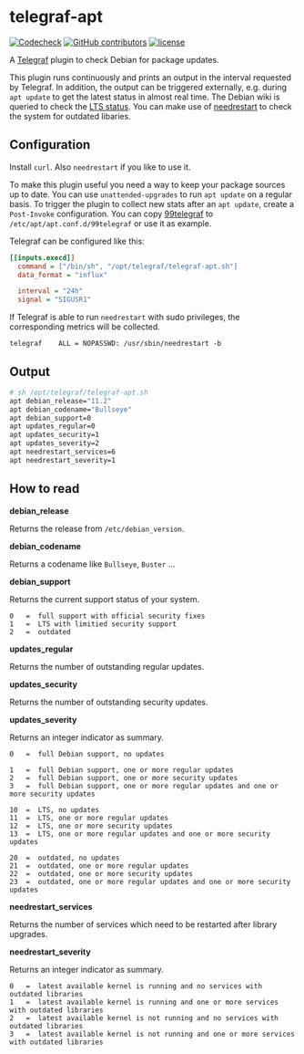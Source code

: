# telegraf-apt

[![Codecheck](https://github.com/x70b1/telegraf-apt/workflows/Codecheck/badge.svg?branch=master)](https://github.com/x70b1/telegraf-apt/actions)
[![GitHub contributors](https://img.shields.io/github/contributors/x70b1/telegraf-apt.svg)](https://github.com/x70b1/telegraf-apt/graphs/contributors)
[![license](https://img.shields.io/github/license/x70b1/telegraf-apt.svg)](https://github.com/x70b1/telegraf-apt/blob/master/LICENSE)

A [Telegraf](https://github.com/influxdata/telegraf) plugin to check Debian for package updates.

This plugin runs continuously and prints an output in the interval requested by Telegraf.
In addition, the output can be triggered externally, e.g. during `apt update` to get the latest status in almost real time.
The Debian wiki is queried to check the [LTS status](https://wiki.debian.org/LTS).
You can make use of [needrestart](https://github.com/liske/needrestart) to check the system for outdated libaries.


## Configuration

Install `curl`. Also `needrestart` if you like to use it.

To make this plugin useful you need a way to keep your package sources up to date.
You can use `unattended-upgrades` to run `apt update` on a regular basis.
To trigger the plugin to collect new stats after an `apt update`, create a `Post-Invoke` configuration.
You can copy [99telegraf](99telegraf) to `/etc/apt/apt.conf.d/99telegraf` or use it as example.

Telegraf can be configured like this:

```ini
[[inputs.execd]]
  command = ["/bin/sh", "/opt/telegraf/telegraf-apt.sh"]
  data_format = "influx"

  interval = "24h"
  signal = "SIGUSR1"
```


If Telegraf is able to run `needrestart` with sudo privileges, the corresponding metrics will be collected.

```
telegraf    ALL = NOPASSWD: /usr/sbin/needrestart -b
```


## Output

```sh
# sh /opt/telegraf/telegraf-apt.sh
apt debian_release="11.2"
apt debian_codename="Bullseye"
apt debian_support=0
apt updates_regular=0
apt updates_security=1
apt updates_severity=2
apt needrestart_services=6
apt needrestart_severity=1
```


## How to read

**debian_release**

Returns the release from `/etc/debian_version`.


**debian_codename**

Returns a codename like `Bullseye`, `Buster` ...


**debian_support**

Returns the current support status of your system.

```
0   =  full support with official security fixes
1   =  LTS with limitied security support
2   =  outdated
```


**updates_regular**

Returns the number of outstanding regular updates.


**updates_security**

Returns the number of outstanding security updates.


**updates_severity**

Returns an integer indicator as summary.

```
0   =  full Debian support, no updates

1   =  full Debian support, one or more regular updates
2   =  full Debian support, one or more security updates
3   =  full Debian support, one or more regular updates and one or more security updates

10  =  LTS, no updates
11  =  LTS, one or more regular updates
12  =  LTS, one or more security updates
13  =  LTS, one or more regular updates and one or more security updates

20  =  outdated, no updates
21  =  outdated, one or more regular updates
22  =  outdated, one or more security updates
23  =  outdated, one or more regular updates and one or more security updates
```


**needrestart_services**

Returns the number of services which need to be restarted after library upgrades.


**needrestart_severity**

Returns an integer indicator as summary.

```
0   =  latest available kernel is running and no services with outdated libraries
1   =  latest available kernel is running and one or more services with outdated libraries
2   =  latest available kernel is not running and no services with outdated libraries
3   =  latest available kernel is not running and one or more services with outdated libraries
```
